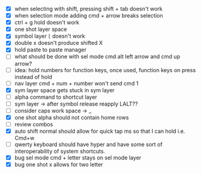 - [x] when selecting with shift, pressing shift + tab doesn't work
- [x] when selection mode adding cmd + arrow breaks selection
- [x] ctrl + g hold doesn't work
- [x] one shot layer space
- [x] symbol layer `[` doesn't work
- [x] double x doesn't produce shifted X
- [x] hold paste to paste manager
- [ ] what should be done with sel mode cmd alt left arrow and cmd up arrow?
- [ ] idea: hold numbers for function keys, once used, function keys on press instead of hold
- [ ] nav layer cmd + num + number won't send cmd 1
- [x] sym layer space gets stuck in sym layer
- [ ] alpha command to shortcut layer
- [ ] sym layer -> after symbol release reapply LALT??
- [ ] consider caps work space -> _
- [x] one shot alpha should not contain home rows
- [ ] review combos
- [x] auto shift normal should allow for quick tap ms so that I can hold i.e. Cmd+w
- [ ] qwerty keyboard should have hyper and have some sort of interoperability of system shortcuts.
- [x] bug sel mode cmd + letter stays on sel mode layer
- [x] bug one shot x allows for two letter
